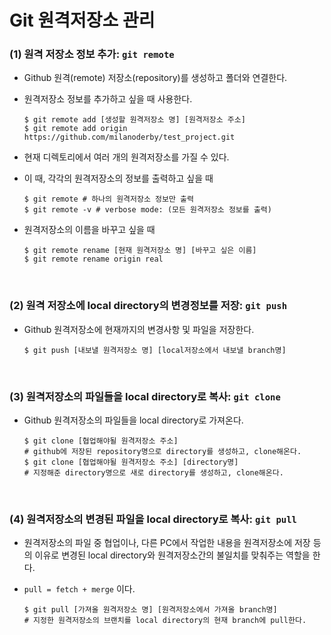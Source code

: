 # Git 원격저장소 관리

### (1) 원격 저장소 정보 추가: `git remote`

- Github 원격(remote) 저장소(repository)를 생성하고 폴더와 연결한다.

- 원격저장소 정보를 추가하고 싶을 때 사용한다.

  ```shell
  $ git remote add [생성할 원격저장소 명] [원격저장소 주소]
  $ git remote add origin https://github.com/milanoderby/test_project.git
  ```


- 현재 디렉토리에서 여러 개의 원격저장소를 가질 수 있다. 

- 이 때, 각각의 원격저장소의 정보를 출력하고 싶을 때

  ```shell
  $ git remote # 하나의 원격저장소 정보만 출력
  $ git remote -v # verbose mode: (모든 원격저장소 정보를 출력)
  ```

- 원격저장소의 이름을 바꾸고 싶을 때

  ```shell
  $ git remote rename [현재 원격저장소 명] [바꾸고 싶은 이름]
  $ git remote rename origin real
  ```

<br>

### (2) 원격 저장소에 local directory의 변경정보를 저장: `git push`

- Github 원격저장소에 현재까지의 변경사항 및 파일을 저장한다.

  ```shell
  $ git push [내보낼 원격저장소 명] [local저장소에서 내보낼 branch명]
  ```

<br>

### (3) 원격저장소의 파일들을 local directory로 복사: `git clone`

- Github 원격저장소의 파일들을 local directory로 가져온다.

  ```shell
  $ git clone [협업해야될 원격저장소 주소]
  # github에 저장된 repository명으로 directory를 생성하고, clone해온다.
  $ git clone [협업해야될 원격저장소 주소] [directory명]
  # 지정해준 directory명으로 새로 directory를 생성하고, clone해온다.
  ```

<br>

### (4) 원격저장소의 변경된 파일을 local directory로 복사: `git pull`

- 원격저장소의 파일 중 협업이나, 다른 PC에서 작업한 내용을 원격저장소에 저장 등의 이유로 변경된 local directory와 원격저장소간의 불일치를 맞춰주는 역할을 한다.

- `pull = fetch + merge` 이다.

  ```shell
  $ git pull [가져올 원격저장소 명] [원격저장소에서 가져올 branch명]
  # 지정한 원격저장소의 브랜치를 local directory의 현재 branch에 pull한다.

<br>